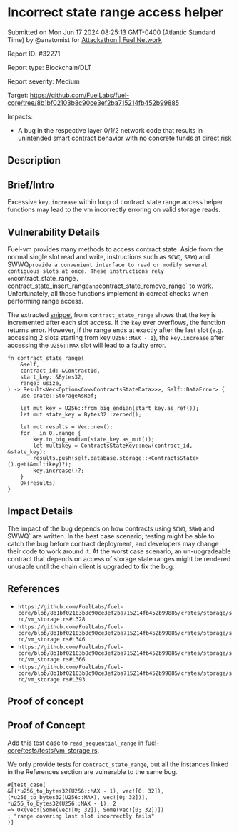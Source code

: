 
# Incorrect state range access helper

Submitted on Mon Jun 17 2024 08:25:13 GMT-0400 (Atlantic Standard Time) by @anatomist for [Attackathon | Fuel Network](https://immunefi.com/bounty/fuel-network-attackathon/)

Report ID: #32271

Report type: Blockchain/DLT

Report severity: Medium

Target: https://github.com/FuelLabs/fuel-core/tree/8b1bf02103b8c90ce3ef2ba715214fb452b99885

Impacts:
- A bug in the respective layer 0/1/2 network code that results in unintended smart contract behavior with no concrete funds at direct risk

## Description
## Brief/Intro

Excessive `key.increase` within loop of contract state range access helper functions may lead to the vm incorrectly erroring on valid storage reads.

## Vulnerability Details

Fuel-vm provides many methods to access contract state. Aside from the normal single slot read and write, instructions such as `SCWQ`, `SRWQ` and SWWQ` provide a convenient interface to read or modify several contiguous slots at once. These instructions rely on `contract_state_range`, `contract_state_insert_range` and `contract_state_remove_range` to work. Unfortunately, all those functions implement in correct checks when performing range access.

The extracted [snippet](https://github.com/FuelLabs/fuel-core/blob/8b1bf02103b8c90ce3ef2ba715214fb452b99885/crates/storage/src/vm_storage.rs#L328) from `contract_state_range` shows that the `key` is incremented after each slot access. If the `key` ever overflows, the function returns error. However, if the range ends at exactly after the last slot (e.g. accessing 2 slots starting from key `U256::MAX - 1`), the `key.increase` after accessing the `U256::MAX` slot will lead to a faulty error.

```
fn contract_state_range(
    &self,
    contract_id: &ContractId,
    start_key: &Bytes32,
    range: usize,
) -> Result<Vec<Option<Cow<ContractsStateData>>>, Self::DataError> {
    use crate::StorageAsRef;

    let mut key = U256::from_big_endian(start_key.as_ref());
    let mut state_key = Bytes32::zeroed();

    let mut results = Vec::new();
    for _ in 0..range {
        key.to_big_endian(state_key.as_mut());
        let multikey = ContractsStateKey::new(contract_id, &state_key);
        results.push(self.database.storage::<ContractsState>().get(&multikey)?);
        key.increase()?;
    }
    Ok(results)
}
```

## Impact Details

The impact of the bug depends on how contracts using `SCWQ`, `SRWQ` and SWWQ` are written. In the best case scenario, testing might be able to catch the bug before contract deployment, and developers may change their code to work around it. At the worst case scenario, an un-upgradeable contract that depends on access of storage state ranges might be rendered unusable until the chain client is upgraded to fix the bug.

## References

- `https://github.com/FuelLabs/fuel-core/blob/8b1bf02103b8c90ce3ef2ba715214fb452b99885/crates/storage/src/vm_storage.rs#L328`
- `https://github.com/FuelLabs/fuel-core/blob/8b1bf02103b8c90ce3ef2ba715214fb452b99885/crates/storage/src/vm_storage.rs#L346`
- `https://github.com/FuelLabs/fuel-core/blob/8b1bf02103b8c90ce3ef2ba715214fb452b99885/crates/storage/src/vm_storage.rs#L366`
- `https://github.com/FuelLabs/fuel-core/blob/8b1bf02103b8c90ce3ef2ba715214fb452b99885/crates/storage/src/vm_storage.rs#L393`
        
## Proof of concept
## Proof of Concept

Add this test case to `read_sequential_range` in [fuel-core/tests/tests/vm_storage.rs](https://github.com/FuelLabs/fuel-core/blob/5db3e1997d47438c6995f19cf2da05dd78c29857/tests/tests/vm_storage.rs#L89).

We only provide tests for `contract_state_range`, but all the instances linked in the References section are vulnerable to the same bug.

```
#[test_case(
&[(*u256_to_bytes32(U256::MAX - 1), vec![0; 32]), (*u256_to_bytes32(U256::MAX), vec![0; 32])], *u256_to_bytes32(U256::MAX - 1), 2
=> Ok(vec![Some(vec![0; 32]), Some(vec![0; 32])])
; "range covering last slot incorrectly fails"
)]
```